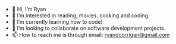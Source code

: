 - 👋 Hi, I’m Ryan
- 👀 I’m interested in reading, movies, cooking and coding.
- 🌱 I’m currently learning how to code!
- 💞️ I’m looking to collaborate on software development projects.
- 📫 How to reach me is through email: ryandcorrigan@gmail.com

<!---
ryandcorrigan/ryandcorrigan is a ✨ special ✨ repository because its `README.md` (this file) appears on your GitHub profile.
You can click the Preview link to take a look at your changes.
--->
